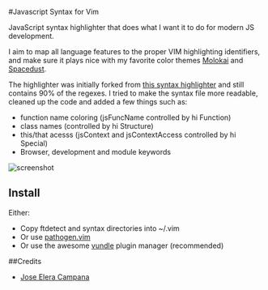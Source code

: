 #Javascript Syntax for Vim

JavaScript syntax highlighter that does what I want it to do for modern JS development.

I aim to map all language features to the proper VIM highlighting identifiers, and make sure it plays nice with my favorite color themes [Molokai](https://github.com/mrtazz/molokai.vim) and [Spacedust](http://github.com/marcelbeumer/spacedust.vim).

The highlighter was initially forked from [this syntax highlighter](https://github.com/jelera/vim-javascript-syntax) and still contains 90% of the regexes. I tried to make the syntax file more readable, cleaned up the code and added a few things such as:

- function name coloring (jsFuncName controlled by hi Function)
- class names (controlled by hi Structure)
- this/that acesss (jsContext and jsContextAccess controlled by hi Special)
- Browser, development and module keywords

![screenshot](https://raw.github.com/marcelbeumer/javascript-syntax.vim/master/screenshots/syntaxspacedust.png)

Install
-------

Either:

- Copy ftdetect and syntax directories into ~/.vim
- Or use [pathogen.vim](http://www.vim.org/scripts/script.php?script_id=2332)
- Or use the awesome [vundle](https://github.com/gmarik/vundle) plugin manager (recommended)

##Credits

- [Jose Elera Campana](https://github.com/jelera)

